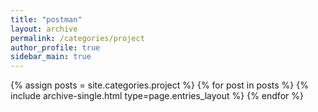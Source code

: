 ```yaml
---
title: "postman"
layout: archive
permalink: /categories/project
author_profile: true
sidebar_main: true
---
```



{% assign posts = site.categories.project %}
{% for post in posts %} {% include archive-single.html type=page.entries_layout %} {% endfor %}
